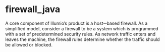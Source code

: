 # firewall_java
A core component of Illumio’s product is a host-­‐based firewall. As a simplified model, consider a firewall to be a system which is programmed with a set of predetermined security rules. As network traffic enters and leaves the machine, the firewall rules determine whether the traffic should be allowed or blocked.

